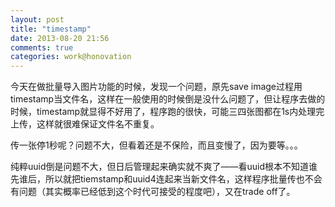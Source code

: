 ```yaml
---
layout: post
title: "timestamp"
date: 2013-08-20 21:56
comments: true
categories: work@honovation
---
```


今天在做批量导入图片功能的时候，发现一个问题，原先save image过程用timestamp当文件名，这样在一般使用的时候倒是没什么问题了，但让程序去做的时候，timestamp就显得不好用了，程序跑的很快，可能三四张图都在1s内处理完上传，这样就很难保证文件名不重复。

传一张停1秒呢？问题不大，但看着还是不保险，而且变慢了，因为要等。。。

纯粹uuid倒是问题不大，但日后管理起来确实就不爽了——看uuid根本不知道谁先谁后，所以就把tiemstamp和uuid4连起来当新文件名，这样程序批量传也不会有问题（其实概率已经低到这个时代可接受的程度吧），又在trade off了。
